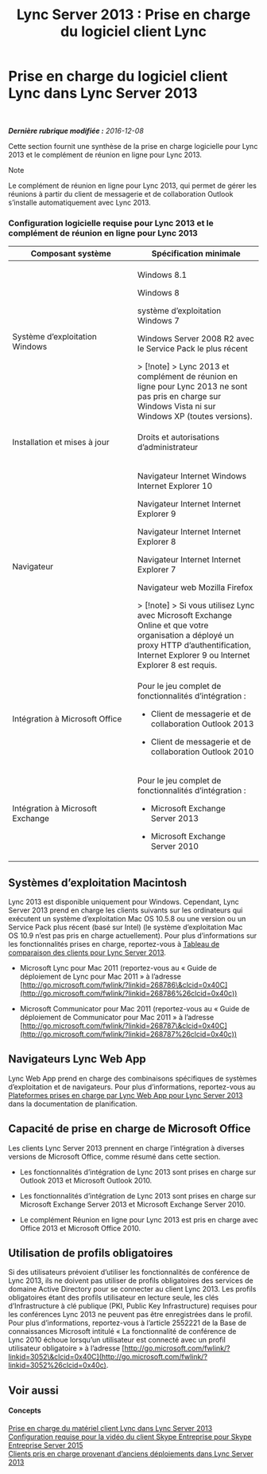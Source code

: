 ﻿---
title: 'Lync Server 2013 : Prise en charge du logiciel client Lync'
TOCTitle: Prise en charge du logiciel client Lync
ms:assetid: a6851e38-ba9a-4f19-9aa7-d8accf4d62b3
ms:mtpsurl: https://technet.microsoft.com/fr-fr/library/Gg412781(v=OCS.15)
ms:contentKeyID: 49298425
ms.date: 12/10/2016
mtps_version: v=OCS.15
ms.translationtype: HT
---

# Prise en charge du logiciel client Lync dans Lync Server 2013

 

_**Dernière rubrique modifiée :** 2016-12-08_

Cette section fournit une synthèse de la prise en charge logicielle pour Lync 2013 et le complément de réunion en ligne pour Lync 2013.

> [!note]  
> Le complément de réunion en ligne pour Lync 2013, qui permet de gérer les réunions à partir du client de messagerie et de collaboration Outlook s’installe automatiquement avec Lync 2013.

### Configuration logicielle requise pour Lync 2013 et le complément de réunion en ligne pour Lync 2013

<table>
<colgroup>
<col style="width: 50%" />
<col style="width: 50%" />
</colgroup>
<thead>
<tr class="header">
<th>Composant système</th>
<th>Spécification minimale</th>
</tr>
</thead>
<tbody>
<tr class="odd">
<td><p>Système d’exploitation Windows</p></td>
<td><p>Windows 8.1</p>
<p>Windows 8</p>
<p>système d’exploitation Windows 7</p>
<p>Windows Server 2008 R2 avec le Service Pack le plus récent</p>
<div class="alert">
> [!note]  
> Lync 2013 et complément de réunion en ligne pour Lync 2013 ne sont pas pris en charge sur Windows Vista ni sur Windows XP (toutes versions).
</div></td>
</tr>
<tr class="even">
<td><p>Installation et mises à jour</p></td>
<td><p>Droits et autorisations d’administrateur</p></td>
</tr>
<tr class="odd">
<td><p>Navigateur</p></td>
<td><p>Navigateur Internet Windows Internet Explorer 10</p>
<p>Navigateur Internet Internet Explorer 9</p>
<p>Navigateur Internet Internet Explorer 8</p>
<p>Navigateur Internet Internet Explorer 7</p>
<p>Navigateur web Mozilla Firefox</p>
<div class="alert">
> [!note]  
> Si vous utilisez Lync avec Microsoft Exchange Online et que votre organisation a déployé un proxy HTTP d’authentification, Internet Explorer 9 ou Internet Explorer 8 est requis.
</div></td>
</tr>
<tr class="even">
<td><p>Intégration à Microsoft Office</p></td>
<td><p>Pour le jeu complet de fonctionnalités d’intégration :</p><ul><li><p>Client de messagerie et de collaboration Outlook 2013</p></li><li><p>Client de messagerie et de collaboration Outlook 2010</p></li></ul></td>
</tr>
<tr class="odd">
<td><p>Intégration à Microsoft Exchange</p></td>
<td><p>Pour le jeu complet de fonctionnalités d’intégration :</p><ul><li><p>Microsoft Exchange Server 2013</p></li><li><p>Microsoft Exchange Server 2010</p></li></ul></td>
</tr>
</tbody>
</table>


## Systèmes d’exploitation Macintosh

Lync 2013 est disponible uniquement pour Windows. Cependant, Lync Server 2013 prend en charge les clients suivants sur les ordinateurs qui exécutent un système d’exploitation Mac OS 10.5.8 ou une version ou un Service Pack plus récent (basé sur Intel) (le système d’exploitation Mac OS 10.9 n’est pas pris en charge actuellement). Pour plus d’informations sur les fonctionnalités prises en charge, reportez-vous à [Tableau de comparaison des clients pour Lync Server 2013](lync-server-2013-desktop-client-comparison-tables.md).

  - Microsoft Lync pour Mac 2011 (reportez-vous au « Guide de déploiement de Lync pour Mac 2011 » à l’adresse [http://go.microsoft.com/fwlink/?linkid=268786\&clcid=0x40C](http://go.microsoft.com/fwlink/?linkid=268786%26clcid=0x40c))

  - Microsoft Communicator pour Mac 2011 (reportez-vous au « Guide de déploiement de Communicator pour Mac 2011 » à l’adresse [http://go.microsoft.com/fwlink/?linkid=268787\&clcid=0x40C](http://go.microsoft.com/fwlink/?linkid=268787%26clcid=0x40c))

## Navigateurs Lync Web App

Lync Web App prend en charge des combinaisons spécifiques de systèmes d’exploitation et de navigateurs. Pour plus d’informations, reportez-vous au [Plateformes prises en charge par Lync Web App pour Lync Server 2013](lync-server-2013-lync-web-app-supported-platforms.md) dans la documentation de planification.

## Capacité de prise en charge de Microsoft Office

Les clients Lync Server 2013 prennent en charge l’intégration à diverses versions de Microsoft Office, comme résumé dans cette section.

  - Les fonctionnalités d’intégration de Lync 2013 sont prises en charge sur Outlook 2013 et Microsoft Outlook 2010.

  - Les fonctionnalités d’intégration de Lync 2013 sont prises en charge sur Microsoft Exchange Server 2013 et Microsoft Exchange Server 2010.

  - Le complément Réunion en ligne pour Lync 2013 est pris en charge avec Office 2013 et Microsoft Office 2010.

## Utilisation de profils obligatoires

Si des utilisateurs prévoient d’utiliser les fonctionnalités de conférence de Lync 2013, ils ne doivent pas utiliser de profils obligatoires des services de domaine Active Directory pour se connecter au client Lync 2013. Les profils obligatoires étant des profils utilisateur en lecture seule, les clés d’Infrastructure à clé publique (PKI, Public Key Infrastructure) requises pour les conférences Lync 2013 ne peuvent pas être enregistrées dans le profil. Pour plus d’informations, reportez-vous à l’article 2552221 de la Base de connaissances Microsoft intitulé « La fonctionnalité de conférence de Lync 2010 échoue lorsqu’un utilisateur est connecté avec un profil utilisateur obligatoire » à l’adresse [http://go.microsoft.com/fwlink/?linkid=3052\&clcid=0x40C](http://go.microsoft.com/fwlink/?linkid=3052%26clcid=0x40c).

## Voir aussi

#### Concepts

[Prise en charge du matériel client Lync dans Lync Server 2013](lync-server-2013-lync-client-hardware-support.md)  
[Configuration requise pour la vidéo du client Skype Entreprise pour Skype Entreprise Server 2015](lync-server-2013-lync-client-video-requirements.md)  
[Clients pris en charge provenant d’anciens déploiements dans Lync Server 2013](lync-server-2013-supported-clients-from-previous-deployments.md)

